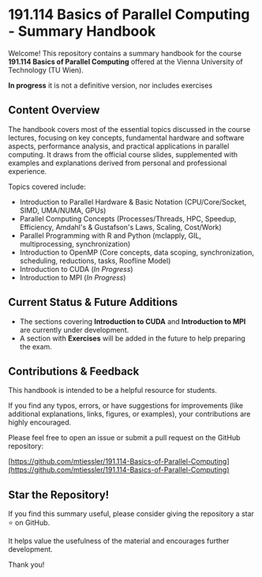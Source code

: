 # 191.114 Basics of Parallel Computing - Summary Handbook

Welcome! This repository contains a summary handbook for the course **191.114 Basics of Parallel Computing** offered at the Vienna University of Technology (TU Wien).

**In progress** it is not a definitive version, nor includes exercises

## Content Overview

The handbook covers most of the essential topics discussed in the course lectures, focusing on key concepts, fundamental hardware and software aspects, performance analysis, and practical applications in parallel computing. It draws from the official course slides, supplemented with examples and explanations derived from personal and professional experience.

Topics covered include:
* Introduction to Parallel Hardware & Basic Notation (CPU/Core/Socket, SIMD, UMA/NUMA, GPUs)
* Parallel Computing Concepts (Processes/Threads, HPC, Speedup, Efficiency, Amdahl's & Gustafson's Laws, Scaling, Cost/Work)
* Parallel Programming with R and Python (mclapply, GIL, multiprocessing, synchronization)
* Introduction to OpenMP (Core concepts, data scoping, synchronization, scheduling, reductions, tasks, Roofline Model)
* Introduction to CUDA (*In Progress*)
* Introduction to MPI (*In Progress*)

## Current Status & Future Additions

* The sections covering **Introduction to CUDA** and **Introduction to MPI** are currently under development.
* A section with **Exercises** will be added in the future to help preparing the exam.

## Contributions & Feedback

This handbook is intended to be a helpful resource for students. 

If you find any typos, errors, or have suggestions for improvements (like additional explanations, links, figures, or examples), your contributions are highly encouraged.

Please feel free to open an issue or submit a pull request on the GitHub repository:

[https://github.com/mtiessler/191.114-Basics-of-Parallel-Computing](https://github.com/mtiessler/191.114-Basics-of-Parallel-Computing)

## Star the Repository!

If you find this summary useful, please consider giving the repository a star ⭐ on GitHub. 

It helps value the usefulness of the material and encourages further development. 

Thank you!
